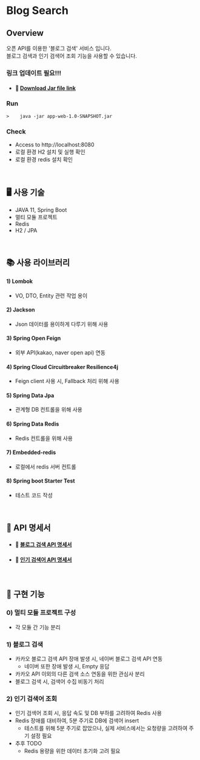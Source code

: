 # Blog Search
## Overview
오픈 API를 이용한 '블로그 검색' 서비스 입니다. <br>
블로그 검색과 인기 검색어 조회 기능을 사용할 수 있습니다. <br>

### 링크 업데이트 필요!!!

* #### 🔗  <a href="https://github.com/chaehyuenwoo/SpringBoot-Project-MEGABOX/wiki/%EC%A3%BC%EC%9A%94-%EA%B8%B0%EB%8A%A5-%EC%86%8C%EA%B0%9C(Login)" >Download Jar file link</a>

### Run

```
>    java -jar app-web-1.0-SNAPSHOT.jar
```

### Check
- Access to http://localhost:8080
- 로컬 환경 H2 설치 및 실행 확인 
- 로컬 환경 redis 설치 확인

<br>

## 🖥️ 사용 기술 
- JAVA 11, Spring Boot
- 멀티 모듈 프로젝트
- Redis
- H2 / JPA
<br>

## 📚 사용 라이브러리
#### 1) Lombok
* VO, DTO, Entity 관련 작업 용이

#### 2) Jackson
* Json 데이터를 용이하게 다루기 위해 사용

#### 3) Spring Open Feign
* 외부 API(kakao, naver open api) 연동 

#### 4) Spring Cloud Circuitbreaker Resilience4j
* Feign client 사용 시, Fallback 처리 위해 사용

#### 5) Spring Data Jpa
* 관계형 DB 컨트롤을 위해 사용

#### 6) Spring Data Redis
* Redis 컨트롤을 위해 사용 

#### 7) Embedded-redis
* 로컬에서 redis 서버 컨트롤

#### 8) Spring boot Starter Test
* 테스트 코드 작성

<br>

## 📌 API 명세서
* #### 🔗  <a href="https://github.com/tmfrl1552/blog-search/wiki/%EB%B8%94%EB%A1%9C%EA%B7%B8-%EA%B2%80%EC%83%89-API" >블로그 검색 API 명세서</a>
* #### 🔗  <a href="https://github.com/tmfrl1552/blog-search/wiki/%EC%9D%B8%EA%B8%B0-%EA%B2%80%EC%83%89%EC%96%B4-%EC%A1%B0%ED%9A%8C-API" >인기 검색어 API 명세서</a>

<br>

## 📌 구현 기능
### 0) 멀티 모듈 프로젝트 구성
* 각 모듈 간 기능 분리 

### 1) 블로그 검색
* 카카오 블로그 검색 API 장애 발생 시, 네이버 블로그 검색 API 연동
  * 네이버 또한 장애 발생 시, Empty 응답
* 카카오 API 이외의 다른 검색 소스 연동을 위한 관심사 분리 
* 블로그 검색 시, 검색어 수집 비동기 처리  

### 2) 인기 검색어 조회
* 인기 검색어 조회 시, 응답 속도 및 DB 부하를 고려하여 Redis 사용
* Redis 장애를 대비하여, 5분 주기로 DB에 검색어 insert
  * 테스트를 위해 5분 주기로 잡았으나, 실제 서비스에서는 요청량을 고려하여 주기 설정 필요
* 추후 TODO
  * Redis 용량을 위한 데이터 초기화 고려 필요

